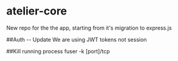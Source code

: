 # atelier-core
New repo for the the app, starting from it's migration to express.js


##Auth -- Update
We are using JWT tokens not session

##Kill running process
fuser -k [port]/tcp 